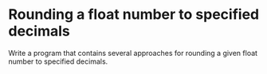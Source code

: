 # Rounding a float number to specified decimals

Write a program that contains several approaches for rounding a given float number to specified decimals.